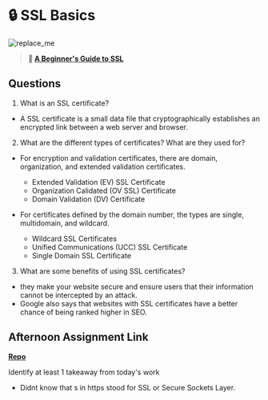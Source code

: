 # 🔒 SSL Basics

![replace_me](https://codeworks.blob.core.windows.net/public/assets/img/illustrations/placeholder.svg)

> **📖 [A Beginner's Guide to SSL](https://codeworksacademy.com/fs-student-guide/resources/wk8-9/07-SSL)**

## Questions

1. What is an SSL certificate?
- A SSL certificate is a small data file that cryptographically establishes an encrypted link between a web server and browser. 

2. What are the different types of certificates? What are they used for?
- For encryption and validation certificates, there are domain, organization, and extended validation certificates.
  - Extended Validation (EV) SSL Certificate
  - Organization Calidated (OV SSL) Certificate
  - Domain Validation (DV) Certificate

- For certificates defined by the domain number, the types are single, multidomain, and wildcard.
  - Wildcard SSL Certificates
  - Unified Communications (UCC) SSL Certificate
  - Single Domain SSL Certificate

3. What are some benefits of using SSL certificates?
- they make your website secure and ensure users that their information cannot be intercepted by an attack. 
- Google also says that websites with SSL certificates have a better chance of being ranked higher in SEO.

## Afternoon Assignment Link

**[Repo](https://github.com/josuehdz0/tempo)**

Identify at least 1 takeaway from today's work
- Didnt know that s in https stood for SSL or Secure Sockets Layer.